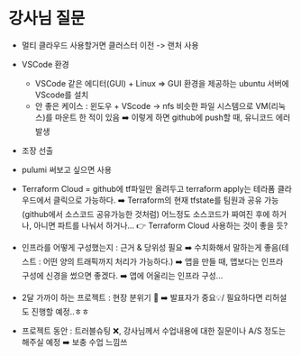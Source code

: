# 강사님 질문
- 멀티 클라우드 사용할거면 클러스터 이전 -> 랜처 사용

- VSCode 환경
    - VSCode 같은 에디터(GUI) + Linux => GUI 환경을 제공하는 ubuntu 서버에 VScode를 설치
    - 안 좋은 케이스 : 윈도우 + VScode -> nfs 비슷한 파일 시스템으로 VM(리눅스)를 마운트 한 적이 있음
    ➡️ 이렇게 하면 github에 push할 때, 유니코드 에러 발생

- 조장 선출
- pulumi 써보고 싶으면 사용
- Terraform Cloud =  github에 tf파일만 올려두고 terraform apply는 테라폼 클라우드에서 클릭으로 가능하다.
  ➡️ Terraform의 현재 tfstate를 팀원과 공유 가능(github에서 소스코드 공유가능한 것처럼) 어느정도 소스코드가 짜여진 후에 하거나, 아니면 파트를 나눠서 하거나...
  👉 Terraform Cloud 사용하는 것이 좋을 듯?
- 인프라를 어떻게 구성했는지 : 근거 & 당위성 필요 
  ➡️ 수치화해서 말하는게 좋음(테스트 : 어떤 양의 트래픽까지 처리가 가능하다.) 
  ➡️ 앱을 만들 때, 앱보다는 인프라 구성에 신경을 썼으면 좋겠다.
  ➡️ 앱에 어울리는 인프라 구성...
- 2달 가까이 하는 프로젝트 : 현장 분위기 🌟
  ➡️ 발표자가 중요💡/ 필요하다면 리허설도 진행할 예정..ㅎㅎ
- 프로젝트 동안 : 트러블슈팅 ❌, 강사님께서 수업내용에 대한 질문이나 A/S 정도는 해주실 예정
  ➡️ 보충 수업 느낌쓰